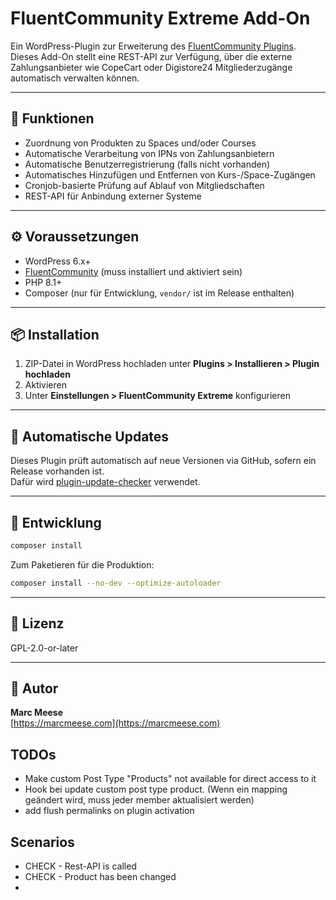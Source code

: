 # FluentCommunity Extreme Add-On

Ein WordPress-Plugin zur Erweiterung des [FluentCommunity Plugins](https://fluentcommunity.co/).  
Dieses Add-On stellt eine REST-API zur Verfügung, über die externe Zahlungsanbieter wie CopeCart oder Digistore24 Mitgliederzugänge automatisch verwalten können.

---

## 🔧 Funktionen

- Zuordnung von Produkten zu Spaces und/oder Courses
- Automatische Verarbeitung von IPNs von Zahlungsanbietern
- Automatische Benutzerregistrierung (falls nicht vorhanden)
- Automatisches Hinzufügen und Entfernen von Kurs-/Space-Zugängen
- Cronjob-basierte Prüfung auf Ablauf von Mitgliedschaften
- REST-API für Anbindung externer Systeme

---

## ⚙️ Voraussetzungen

- WordPress 6.x+
- [FluentCommunity](https://fluentcommunity.co/) (muss installiert und aktiviert sein)
- PHP 8.1+
- Composer (nur für Entwicklung, `vendor/` ist im Release enthalten)

---

## 📦 Installation

1. ZIP-Datei in WordPress hochladen unter **Plugins > Installieren > Plugin hochladen**
2. Aktivieren
3. Unter **Einstellungen > FluentCommunity Extreme** konfigurieren

---

## 🔁 Automatische Updates

Dieses Plugin prüft automatisch auf neue Versionen via GitHub, sofern ein Release vorhanden ist.  
Dafür wird [plugin-update-checker](https://github.com/YahnisElsts/plugin-update-checker) verwendet.

---

## 🧪 Entwicklung

```bash
composer install
```

Zum Paketieren für die Produktion:

```bash
composer install --no-dev --optimize-autoloader
```

---

## 📄 Lizenz

GPL-2.0-or-later

---

## 👤 Autor

**Marc Meese**  
[https://marcmeese.com](https://marcmeese.com)


## TODOs
- Make custom Post Type "Products" not available for direct access to it
- Hook bei update custom post type product. (Wenn ein mapping geändert wird, muss jeder member aktualisiert werden)
- add flush permalinks on plugin activation

## Scenarios
- CHECK - Rest-API is called
- CHECK - Product has been changed
- 